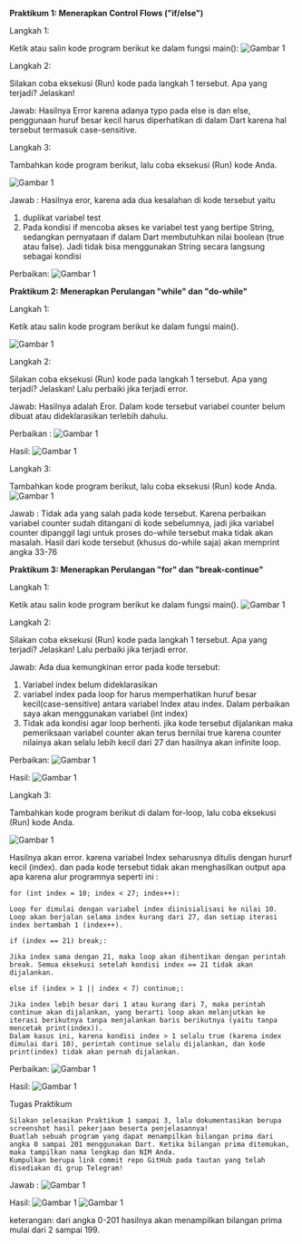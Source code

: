 **Praktikum 1: Menerapkan Control Flows ("if/else")**

Langkah 1:

Ketik atau salin kode program berikut ke dalam fungsi main():
![Gambar 1](img/Picture1.jpg)

Langkah 2:

Silakan coba eksekusi (Run) kode pada langkah 1 tersebut. Apa yang terjadi? Jelaskan!

Jawab:
Hasilnya Error karena adanya typo pada else is dan else, penggunaan huruf besar kecil harus diperhatikan di dalam Dart karena hal tersebut termasuk case-sensitive.

Langkah 3:

Tambahkan kode program berikut, lalu coba eksekusi (Run) kode Anda.

![Gambar 1](img/Picture2.jpg)

Jawab :
Hasilnya eror, karena ada dua kesalahan di kode tersebut yaitu
1. duplikat variabel test
2. Pada kondisi if mencoba akses ke variabel test yang bertipe String, sedangkan pernyataan if dalam Dart membutuhkan nilai boolean (true atau false). Jadi tidak bisa menggunakan String secara langsung sebagai kondisi


Perbaikan:
![Gambar 1](img/Picture3.jpg)


**Praktikum 2: Menerapkan Perulangan "while" dan "do-while"**

Langkah 1:

Ketik atau salin kode program berikut ke dalam fungsi main().

![Gambar 1](img/Picture4.jpg)

Langkah 2:

Silakan coba eksekusi (Run) kode pada langkah 1 tersebut. Apa yang terjadi? Jelaskan! Lalu perbaiki jika terjadi error.

Jawab: Hasilnya adalah Eror. Dalam kode tersebut variabel counter belum dibuat atau dideklarasikan terlebih dahulu.

Perbaikan :
![Gambar 1](img/Picture5.jpg)

Hasil:
![Gambar 1](img/Picture6.jpg)


Langkah 3:

Tambahkan kode program berikut, lalu coba eksekusi (Run) kode Anda.
![Gambar 1](img/Picture7.jpg)

Jawab :
Tidak ada yang salah pada kode tersebut. Karena perbaikan variabel counter sudah ditangani di kode sebelumnya, jadi jika variabel counter dipanggil lagi untuk proses do-while tersebut maka tidak akan masalah. Hasil dari kode tersebut (khusus do-while saja) akan memprint angka 33-76

**Praktikum 3: Menerapkan Perulangan "for" dan "break-continue"**

Langkah 1:

Ketik atau salin kode program berikut ke dalam fungsi main().
![Gambar 1](img/Picture9.jpg)

Langkah 2:

Silakan coba eksekusi (Run) kode pada langkah 1 tersebut. Apa yang terjadi? Jelaskan! Lalu perbaiki jika terjadi error.

Jawab:
Ada dua kemungkinan error pada kode tersebut:
1. Variabel index belum dideklarasikan
2. variabel index pada loop for harus memperhatikan huruf besar kecil(case-sensitive) antara variabel Index atau index. Dalam perbaikan saya akan menggunakan variabel (int index)
3. Tidak ada kondisi agar loop berhenti. jika kode tersebut dijalankan maka pemeriksaan variabel counter akan terus bernilai true karena counter nilainya akan selalu lebih kecil dari 27 dan hasilnya akan infinite loop.

Perbaikan:
![Gambar 1](img/Picture8.jpg)

Hasil:
![Gambar 1](img/Picture10.jpg)

Langkah 3:

Tambahkan kode program berikut di dalam for-loop, lalu coba eksekusi (Run) kode Anda.

![Gambar 1](img/Picture12.jpg)

Hasilnya akan error.
karena variabel Index seharusnya ditulis dengan hururf kecil (index).
dan pada kode tersebut tidak akan menghasilkan output apa apa karena alur programnya seperti ini :

    for (int index = 10; index < 27; index++):

    Loop for dimulai dengan variabel index diinisialisasi ke nilai 10.
    Loop akan berjalan selama index kurang dari 27, dan setiap iterasi index bertambah 1 (index++).

    if (index == 21) break;:

    Jika index sama dengan 21, maka loop akan dihentikan dengan perintah break. Semua eksekusi setelah kondisi index == 21 tidak akan dijalankan.

    else if (index > 1 || index < 7) continue;:

    Jika index lebih besar dari 1 atau kurang dari 7, maka perintah continue akan dijalankan, yang berarti loop akan melanjutkan ke iterasi berikutnya tanpa menjalankan baris berikutnya (yaitu tanpa mencetak print(index)).
    Dalam kasus ini, karena kondisi index > 1 selalu true (karena index dimulai dari 10), perintah continue selalu dijalankan, dan kode print(index) tidak akan pernah dijalankan.

Perbaikan:
![Gambar 1](img/Picture14.jpg)

Hasil:
![Gambar 1](img/Picture15.jpg)

Tugas Praktikum

    Silakan selesaikan Praktikum 1 sampai 3, lalu dokumentasikan berupa screenshot hasil pekerjaan beserta penjelasannya!
    Buatlah sebuah program yang dapat menampilkan bilangan prima dari angka 0 sampai 201 menggunakan Dart. Ketika bilangan prima ditemukan, maka tampilkan nama lengkap dan NIM Anda.
    Kumpulkan berupa link commit repo GitHub pada tautan yang telah disediakan di grup Telegram!


Jawab :
![Gambar 1](img/Picture19.jpg)

Hasil:
![Gambar 1](img/Picture21.jpg)
![Gambar 1](img/Picture20.jpg)

keterangan: dari angka 0-201 hasilnya akan menampilkan bilangan prima mulai dari 2 sampai 199.







